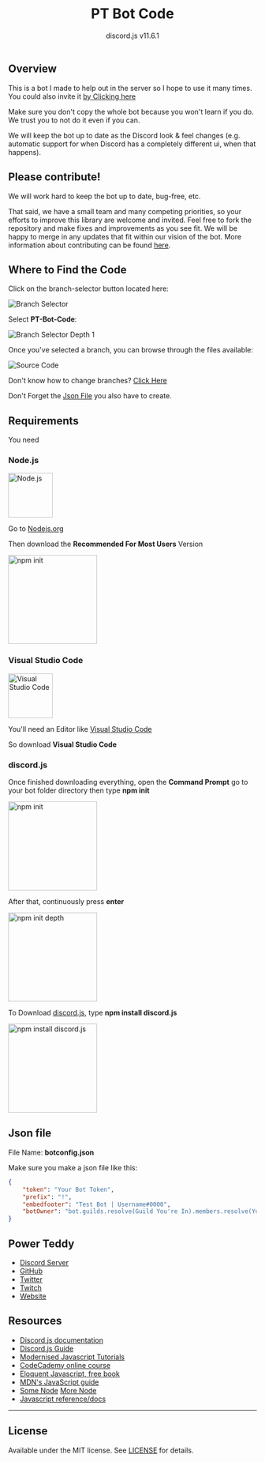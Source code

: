 <h1 align = "center">PT Bot Code</h1>

<div align = "center">
	discord.js v11.6.1
</div>

<div>&nbsp;</div>

## Overview
This is a bot I made to help out in the server so I hope to use it many times.  You could also invite it [by Clicking here](https://www.example.com)

Make sure you don't copy the whole bot because you won't learn if you do. We trust you to not do it even if you can.

We will keep the bot up to date as the Discord look & feel changes (e.g. automatic support for when Discord has a completely different ui, when that happens).

## Please contribute!
We will work hard to keep the bot up to date, bug-free, etc.

That said, we have a small team and many competing priorities, so your efforts to improve this library are welcome and invited.  Feel free to fork the repository and make fixes and improvements as you see fit.  We will be happy to merge in any updates that fit within our vision of the bot.  More information about contributing can be found [here](https://github.com/PowerTeddy/PT-Code-Help/blob/master/CONTRIBUTING.md).

## Where to Find the Code
Click on the branch-selector button located here:

![Branch Selector](https://i.imgur.com/zbAfgVd.jpg)

<div>
    Select <b>PT-Bot-Code</b>:
</div>

![Branch Selector Depth 1](https://imgur.com/ADRRwqi.jpg)

Once you've selected a branch, you can browse through the files available:

![Source Code](https://imgur.com/ZRHYd92.jpg)

Don't know how to change branches? [Click Here](https://docs.github.com/en/github/administering-a-repository/viewing-branches-in-your-repository)

Don't Forget the [Json File](#json-file) you also have to create.

## Requirements

You need
### Node.js
<a href = https://nodejs.org/en><img src = https://upload.wikimedia.org/wikipedia/commons/thumb/d/d9/Node.js_logo.svg/1280px-Node.js_logo.svg.png alt = "Node.js" width = 90 length = 180></a>

Go to [Nodejs.org](https://nodejs.org/en)

<div>Then download the <b>Recommended For Most Users</b> Version</div>

<a href = https://imgur.com/ebb06oA.png><img src = https://imgur.com/ebb06oA.png alt = "npm init" width = 180 length = 360></a>

### Visual Studio Code
<a href = https://code.visualstudio.com><img src = https://upload.wikimedia.org/wikipedia/commons/thumb/2/2d/Visual_Studio_Code_1.18_icon.svg/1200px-Visual_Studio_Code_1.18_icon.svg.png alt = "Visual Studio Code" width = 90 length = 90></a>

You'll need an Editor like [Visual Studio Code](https://code.visualstudio.com)

<div>So download <b>Visual Studio Code</b></div>


### discord.js

<div>Once finished downloading everything, open the <b>Command Prompt</b> go to your bot folder directory then type <b>npm init</b></div>

<a href = https://imgur.com/S2Mxo3o.png><img src = https://imgur.com/S2Mxo3o.png alt = "npm init" width = 180 length = 360></a>

<div>After that, continuously press <b>enter</b></div>

<a href = https://imgur.com/R4Mo9Z7.png><img src = https://imgur.com/R4Mo9Z7.png alt = "npm init depth" width = 180 length = 360></a>

<div>To Download <a href = https://discord.js.org/#/)>discord.js</a>, type <b>npm install discord.js</b></div>

<a href = https://imgur.com/8hlE5ZD.png><img src = https://imgur.com/8hlE5ZD.png alt = "npm install discord.js" width = 180 length = 360></a>

## Json file
<div>File Name: <b>botconfig.json</b></div>

Make sure you make a json file like this:
```json
{
    "token": "Your Bot Token",
    "prefix": "!",
    "embedfooter": "Test Bot | Username#0000",
    "botOwner": "bot.guilds.resolve(Guild You're In).members.resolve(Your User Id)"
}
```
## Power Teddy
- [Discord Server](https://discordapp.com/invite/YHw3JpZ)
- [GitHub](https://github.com/PowerTeddy)
- [Twitter](https://twitter.com/PowerTeddy1)
- [Twitch](https://twitch.tv/PowerTeddy)
- [Website](http://powerteddy.epizy.com)

## Resources
- [Discord.js documentation](https://discord.js.org)
- [Discord.js Guide](https://discordjs.guide)
- [Modernised Javascript Tutorials](https://www.javascript.info/)
- [CodeCademy online course](https://www.codecademy.com/learn/javascript)
- [Eloquent Javascript, free book](http://eloquentjavascript.net/)
- [MDN's JavaScript guide](https://developer.mozilla.org/en-US/docs/Web/JavaScript/Guide/Introduction)
- [Some Node](https://nodeschool.io/) [More Node](https://www.codeschool.com/courses/real-time-web-with-node-js)
- [Javascript reference/docs](https://developer.mozilla.org/en-US/docs/Web/JavaScript/Reference)

---

## License
Available under the MIT license. See [LICENSE](LICENSE) for details.